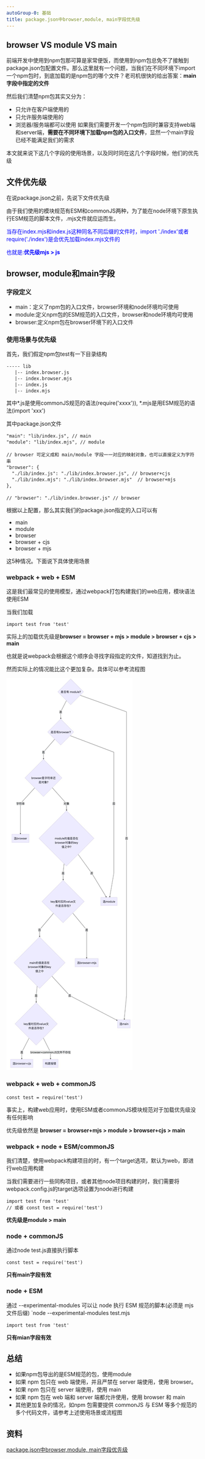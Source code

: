```yaml
---
autoGroup-0: 基础
title: package.json中browser,module, main字段优先级
---
```

## browser VS module VS main
前端开发中使用到npm包那可算是家常便饭，而使用到npm包总免不了接触到package.json包配置文件。那么这里就有一个问题，当我们在不同环境下import一个npm包时，到底加载的是npm包的哪个文件？老司机很快的给出答案：**main字段中指定的文件**

然后我们清楚npm包其实又分为：
- 只允许在客户端使用的
- 只允许服务端使用的
- 浏览器/服务端都可以使用
如果我们需要开发一个npm包同时兼容支持web端和server端，**需要在不同环境下加载npm包的入口文件**，显然一个main字段已经不能满足我们的需求

本文就来说下这几个字段的使用场景，以及同时同在这几个字段时候，他们的优先级

## 文件优先级
在说package.json之前，先说下文件优先级

由于我们使用的模块规范有ESM和commonJS两种，为了能在node环境下原生执行ESM规范的脚本文件，.mjs文件就应运而生。

<span style="color: blue">当存在index.mjs和index.js这种同名不同后缀的文件时，import './index'或者require('./index')是会优先加载index.mjs文件的</span>

<span style="color: blue">也就是:**优先级mjs > js**</span>

## browser, module和main字段
### 字段定义
- main：定义了npm包的入口文件，browser环境和node环境均可使用
- module:定义npm包的ESM规范的入口文件，browser和node环境均可使用
- browser:定义npm包在browser环境下的入口文件

### 使用场景与优先级
首先，我们假定npm包test有一下目录结构
```
----- lib
   |-- index.browser.js
   |-- index.browser.mjs
   |-- index.js
   |-- index.mjs
```
其中*.js是使用commonJS规范的语法(require('xxxx')), *.mjs是用ESM规范的语法(import 'xxx')

其中package.json文件
```
"main": "lib/index.js", // main
"module": "lib/index.mjs", // module

// browser 可定义成和 main/module 字段一一对应的映射对象，也可以直接定义为字符串
"browser": {
  "./lib/index.js": "./lib/index.browser.js", // browser+cjs
  "./lib/index.mjs": "./lib/index.browser.mjs"  // browser+mjs
},

// "browser": "./lib/index.browser.js" // browser
```
根据以上配置，那么其实我们的package.json指定的入口可以有
- main
- module
- browser
- browser + cjs
- browser + mjs

这5种情况。下面说下具体使用场景

### webpack + web + ESM
这是我们最常见的使用模型，通过webpack打包构建我们的web应用，模块语法使用ESM

当我们加载
```
import test from 'test'
```
实际上的加载优先级是**browser = browser + mjs > module > browser + cjs > main**

也就是说webpack会根据这个顺序会寻找字段指定的文件，知道找到为止。

然而实际上的情况能比这个更加复杂。具体可以参考流程图

![流程图](./images/5cffb5222d1a8.jpeg)

### webpack + web + commonJS
```
const test = require('test')
```
事实上，构建web应用时，使用ESM或者commonJS模块规范对于加载优先级没有任何影响

优先级依然是 **browser = browser+mjs > module > browser+cjs > main**

### webpack + node + ESM/commonJS
我们清楚，使用webpack构建项目的时，有一个target选项，默认为web，即进行web应用构建

当我们需要进行一些同构项目，或者其他node项目构建的时，我们需要将webpack.config.js的target选项设置为node进行构建
```
import test from 'test'
// 或者 const test = require('test')
```
**优先级是module > main**

### node + commonJS
通过node test.js直接执行脚本
```
const test = require('test')
```
**只有main字段有效**

### node + ESM
通过 --experimental-modules 可以让 node 执行 ESM 规范的脚本(必须是 mjs 文件后缀) 
`node --experimental-modules test.mjs
```
import test from 'test'
```
**只有mian字段有效**

## 总结
- 如果npm包导出的是ESM规范的包，使用module
- 如果 npm 包只在 web 端使用，并且严禁在 server 端使用，使用 browser。
- 如果 npm 包只在 server 端使用，使用 main
- 如果 npm 包在 web 端和 server 端都允许使用，使用 browser 和 main
- 其他更加复杂的情况，如npm 包需要提供 commonJS 与 ESM 等多个规范的多个代码文件，请参考上述使用场景或流程图

## 资料
[package.json中browser,module, main字段优先级](https://www.cnblogs.com/qianxiaox/p/14041717.html)